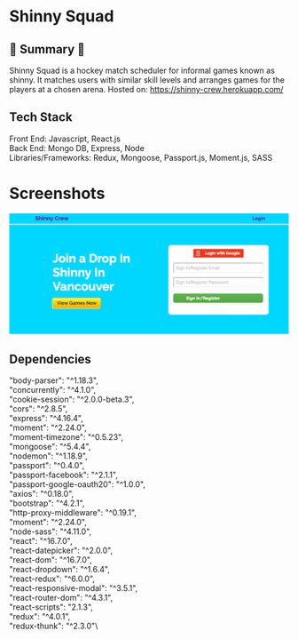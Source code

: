 # Shinny Squad

## :round_pushpin: Summary :round_pushpin:

Shinny Squad is a hockey match scheduler for informal games known as shinny. It matches users with similar skill levels and arranges games for the players at a chosen arena. Hosted on: https://shinny-crew.herokuapp.com/

## Tech Stack

Front End: Javascript, React.js <br/>
Back End: Mongo DB, Express, Node <br/>
Libraries/Frameworks: Redux, Mongoose, Passport.js, Moment.js, SASS

# Screenshots

![Main Page](/client/public/images/landing-page.png?raw=true 'Landing Page')

## Dependencies

"body-parser": "^1.18.3",\
"concurrently": "^4.1.0",\
"cookie-session": "^2.0.0-beta.3",\
"cors": "^2.8.5",\
"express": "^4.16.4",\
"moment": "^2.24.0",\
"moment-timezone": "^0.5.23",\
"mongoose": "^5.4.4",\
"nodemon": "^1.18.9",\
"passport": "^0.4.0",\
"passport-facebook": "^2.1.1",\
"passport-google-oauth20": "^1.0.0",\
"axios": "^0.18.0",\
"bootstrap": "^4.2.1",\
"http-proxy-middleware": "^0.19.1",\
"moment": "^2.24.0",\
"node-sass": "^4.11.0",\
"react": "^16.7.0",\
"react-datepicker": "^2.0.0",\
"react-dom": "^16.7.0",\
"react-dropdown": "^1.6.4",\
"react-redux": "^6.0.0",\
"react-responsive-modal": "^3.5.1",\
"react-router-dom": "^4.3.1",\
"react-scripts": "2.1.3",\
"redux": "^4.0.1",\
"redux-thunk": "^2.3.0"\
